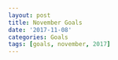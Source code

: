 ```yaml
---
layout: post
title: November Goals
date: '2017-11-08'
categories: Goals
tags: [goals, november, 2017]
---
```

